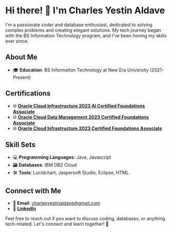 # Hi there! 👋 I'm Charles Yestin Aldave

I'm a passionate coder and database enthusiast, dedicated to solving complex problems and creating elegant solutions. My tech journey began with the BS Information Technology program, and I've been honing my skills ever since.

## About Me

- 🎓 **Education**: BS Information Technology at New Era University (2021-Present)

## Certifications

- 🌐 **[Oracle Cloud Infrastructure 2023 AI Certified Foundations Associate](https://catalog-education.oracle.com/pls/certview/sharebadge?id=E3B872E6EE9EAD57013BDC12AE1C5D4B9737DDB6C785F3382804B4CD6EF9DF05)**
- 🌐 **[Oracle Cloud Data Management 2023 Certified Foundations Associate](https://catalog-education.oracle.com/pls/certview/sharebadge?id=B12AEC296CA528D2B666C66587704B16241AE21104001372436E0C02A7C6CD7A)**
- 🌐 **[Oracle Cloud Infrastructure 2023 Certified Foundations Associate](https://catalog-education.oracle.com/pls/certview/sharebadge?id=C5FEC4C25B0ED386BDE9C946715A9D042E2150E048C2B2146B6EC0E85E3EBFC3&fbclid=IwAR34_Qn6m98YGsxP8yv1MJ4_H6BBCD2BY4JVZKN2f8Khz8zH2o4uiYq5j88)**


## Skill Sets

- 💻 **Programming Languages**: Java, Javascript
- 🗃️ **Databases**: IBM DB2 Cloud
- 🛠️ **Tools**: Lucidchart, Jaspersoft Studio, Eclipse, HTML

## Connect with Me

- 📧 **Email**: charlesyestinaldave@gmail.com
- 💼 **[LinkedIn](LinkedIn_Profile_Link)**

Feel free to reach out if you want to discuss coding, databases, or anything tech-related. Let's connect and learn together! 🚀
